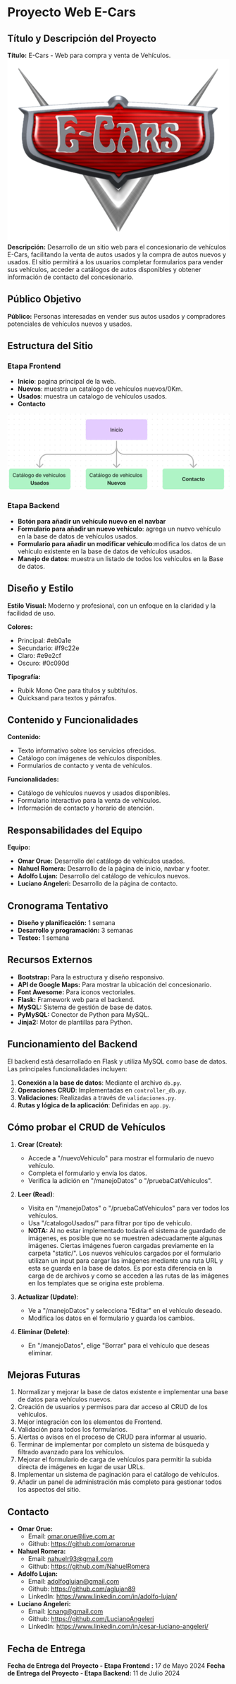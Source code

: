 # Proyecto Web E-Cars

## Título y Descripción del Proyecto
**Título:** E-Cars - Web para compra y venta de Vehículos.
![Logo E-Cars](app/static/img/inicio/logo.png)  
**Descripción:** Desarrollo de un sitio web para el concesionario de vehículos E-Cars, facilitando la venta de autos usados y la compra de autos nuevos y usados. El sitio permitirá a los usuarios completar formularios para vender sus vehículos, acceder a catálogos de autos disponibles y obtener información de contacto del concesionario.

## Público Objetivo
**Público:** Personas interesadas en vender sus autos usados y compradores potenciales de vehículos nuevos y usados.

## Estructura del Sitio
### Etapa Frontend
- **Inicio**: pagina principal de la web.
- **Nuevos**: muestra un catalogo de vehículos nuevos/0Km.
- **Usados**: muestra un catalogo de vehículos usados.
- **Contacto**

![Mapa de Sitio](app/static/img/Mapa%20del%20Sitio.png)
### Etapa Backend
- **Botón para añadir un vehículo nuevo en el navbar**
- **Formulario para añadir un nuevo vehículo**: agrega un nuevo vehículo en la base de datos de vehículos usados.
- **Formulario para añadir un modificar vehículo**:modifica los datos de un vehículo existente en la base de datos de vehículos usados.
- **Manejo de datos**: muestra un listado de todos los vehículos en la Base de datos.


## Diseño y Estilo
**Estilo Visual:** Moderno y profesional, con un enfoque en la claridad y la facilidad de uso.  

**Colores:**
- Principal:  #eb0a1e
- Secundario: #f9c22e
- Claro: #e9e2cf
- Oscuro: #0c090d

**Tipografía:**
- Rubik Mono One para títulos y subtítulos.
- Quicksand para textos y párrafos.

## Contenido y Funcionalidades
**Contenido:**
- Texto informativo sobre los servicios ofrecidos.
- Catálogo con imágenes de vehículos disponibles.
- Formularios de contacto y venta de vehículos.

**Funcionalidades:**
- Catálogo de vehículos nuevos y usados disponibles.
- Formulario interactivo para la venta de vehículos.
- Información de contacto y horario de atención.

## Responsabilidades del Equipo
**Equipo:**
- **Omar Orue:** Desarrollo del catálogo de vehículos usados.
- **Nahuel Romera:** Desarrollo de la página de inicio, navbar y footer.
- **Adolfo Lujan:** Desarrollo del catálogo de vehículos nuevos.
- **Luciano Angeleri:** Desarrollo de la página de contacto.

## Cronograma Tentativo
- **Diseño y planificación:** 1 semana 
- **Desarrollo y programación:** 3 semanas 
- **Testeo:** 1 semana 

## Recursos Externos
- **Bootstrap:** Para la estructura y diseño responsivo.
- **API de Google Maps:** Para mostrar la ubicación del concesionario.
- **Font Awesome:** Para iconos vectoriales.
- **Flask:** Framework web para el backend.
- **MySQL:** Sistema de gestión de base de datos.
- **PyMySQL:** Conector de Python para MySQL.
- **Jinja2:** Motor de plantillas para Python.

## Funcionamiento del Backend

El backend está desarrollado en Flask y utiliza MySQL como base de datos. Las principales funcionalidades incluyen:

1. **Conexión a la base de datos**: Mediante el archivo `db.py`.
2. **Operaciones CRUD**: Implementadas en `controller_db.py`.
3. **Validaciones**: Realizadas a través de `validaciones.py`.
4. **Rutas y lógica de la aplicación**: Definidas en `app.py`.

## Cómo probar el CRUD de Vehículos

1. **Crear (Create)**: 
   - Accede a "/nuevoVehiculo" para mostrar el formulario de nuevo vehículo.
   - Completa el formulario y envía los datos.
   - Verifica la adición en "/manejoDatos" o "/pruebaCatVehiculos".

2. **Leer (Read)**:
   - Visita en "/manejoDatos" o "/pruebaCatVehiculos" para ver todos los vehículos.
   - Usa "/catalogoUsados/<tipo>" para filtrar por tipo de vehículo.
   - **NOTA:** Al no estar implementado todavía el sistema de guardado de imágenes, es posible que no se muestren adecuadamente algunas imágenes. Ciertas imágenes fueron cargadas previamente en la carpeta    "static/". Los nuevos vehículos cargados por el formulario utilizan un input para cargar las imágenes mediante una ruta URL y esta se guarda en la base de datos. Es por esta diferencia en la carga de de archivos y como se acceden a las rutas de las imágenes en los templates que se origina este problema.

4. **Actualizar (Update)**:
   - Ve a "/manejoDatos" y selecciona "Editar" en el vehículo deseado.
   - Modifica los datos en el formulario y guarda los cambios.

5. **Eliminar (Delete)**:
   - En "/manejoDatos", elige "Borrar" para el vehículo que deseas eliminar.

## Mejoras Futuras

1. Normalizar y mejorar la base de datos existente e implementar una base de datos para vehículos nuevos.
2. Creación de usuarios y permisos para dar acceso al CRUD de los vehículos.
3. Mejor integración con los elementos de Frontend.
4. Validación para todos los formularios.
5. Alertas o avisos en el proceso de CRUD para informar al usuario.
6. Terminar de implementar por completo un sistema de búsqueda y filtrado avanzado para los vehículos.
7. Mejorar el formulario de carga de vehículos para permitir la subida directa de imágenes en lugar de usar URLs.
8. Implementar un sistema de paginación para el catálogo de vehículos.
9. Añadir un panel de administración más completo para gestionar todos los aspectos del sitio.

## Contacto
- **Omar Orue:**
    - Email: omar.orue@live.com.ar
    - Github: https://github.com/omarorue
- **Nahuel Romera:**
    - Email: nahuelr93@gmail.com
    - Github: https://github.com/NahuelRomera
- **Adolfo Lujan:**
    - Email: adolfoglujan@gmail.com
    - Github: https://github.com/aglujan89
    - LinkedIn: https://www.linkedin.com/in/adolfo-lujan/
- **Luciano Angeleri:** 
    - Email: lcnang@gmail.com
    - Github: https://github.com/LucianoAngeleri
    - LinkedIn: https://www.linkedin.com/in/cesar-luciano-angeleri/

## Fecha de Entrega
**Fecha de Entrega del Proyecto - Etapa Frontend :** 17 de Mayo 2024
**Fecha de Entrega del Proyecto - Etapa Backend:** 11 de Julio 2024
